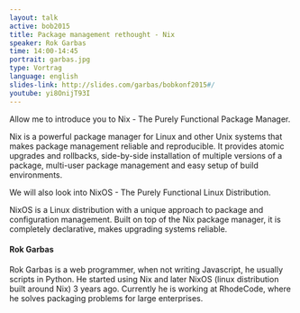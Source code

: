 ```yaml
---
layout: talk
active: bob2015
title: Package management rethought - Nix
speaker: Rok Garbas
time: 14:00-14:45
portrait: garbas.jpg
type: Vortrag
language: english
slides-link: http://slides.com/garbas/bobkonf2015#/
youtube: yi8OnijT93I
---
```


Allow me to introduce you to Nix - The Purely Functional Package Manager.

Nix is a powerful package manager for Linux and other Unix systems that makes
package management reliable and reproducible. It provides atomic upgrades and
rollbacks, side-by-side installation of multiple versions of a package,
multi-user package management and easy setup of build environments.

We will also look into NixOS - The Purely Functional Linux Distribution.

NixOS is a Linux distribution with a unique approach to package and
configuration management. Built on top of the Nix package manager, it is
completely declarative, makes upgrading systems reliable.

#### Rok Garbas

Rok Garbas is a web programmer, when not writing Javascript, he
usually scripts in Python.  He started using Nix and later NixOS
(linux distribution built around Nix) 3 years ago. Currently he is
working at RhodeCode, where he solves packaging problems for large
enterprises.

